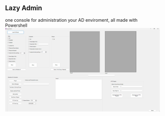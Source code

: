 ## Lazy Admin
one console for administration your AD enviroment, all made with Powershell
<img src="Lazy.png">
